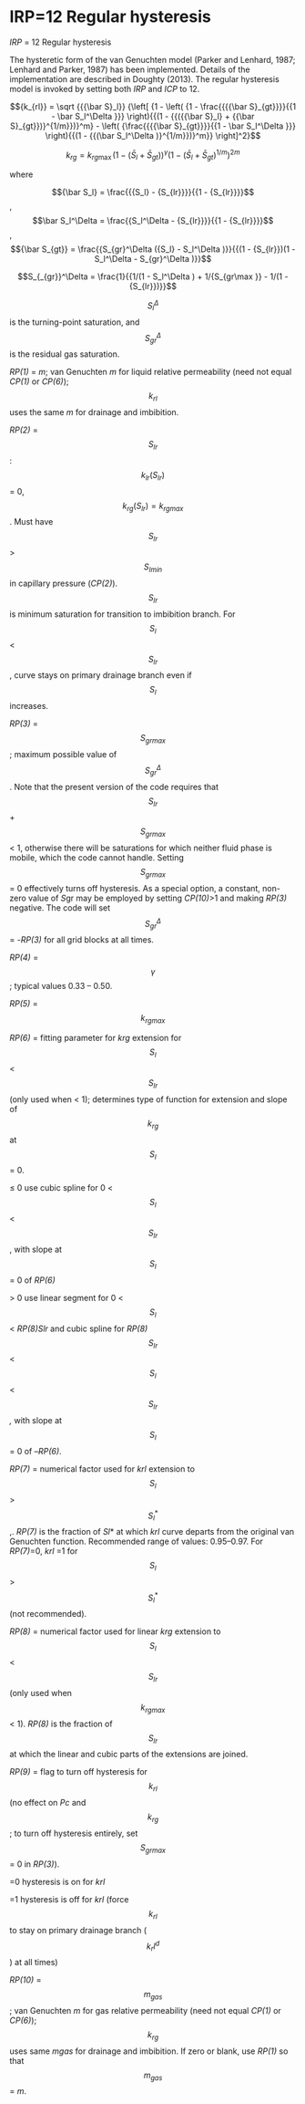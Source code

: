 # IRP=12  Regular hysteresis

_IRP_ = 12         Regular hysteresis

The hysteretic form of the van Genuchten model (Parker and Lenhard, 1987; Lenhard and Parker, 1987) has been implemented. Details of the implementation are described in Doughty (2013). The regular hysteresis model is invoked by setting both _IRP_ and _ICP_ to 12.

$${k_{rl}} = \sqrt {{{\bar S}_l}} {\left[ {1 - \left( {1 - \frac{{{{\bar S}_{gt}}}}{{1 - \bar S_l^\Delta }}} \right){{(1 - {{({{\bar S}_l} + {{\bar S}_{gt}})}^{1/m}})}^m} - \left( {\frac{{{{\bar S}_{gt}}}}{{1 - \bar S_l^\Delta }}} \right){{(1 - {{(\bar S_l^\Delta )}^{1/m}})}^m}} \right]^2}$$

$${k_{rg}} = {k_{rg\max }}{(1 - ({\bar S_l} + {\bar S_{gt}}))^\gamma }{(1 - {({\bar S_l} + {\bar S_{gt}})^{1/m}})^{2m}}$$

where

$${\bar S_l} = \frac{{{S_l} - {S_{lr}}}}{{1 - {S_{lr}}}}$$, $$\bar S_l^\Delta  = \frac{{S_l^\Delta  - {S_{lr}}}}{{1 - {S_{lr}}}}$$, $${\bar S_{gt}} = \frac{{S_{gr}^\Delta ({S_l} - S_l^\Delta )}}{{(1 - {S_{lr}})(1 - S_l^\Delta  - S_{gr}^\Delta )}}$$

$$S_{_{gr}}^\Delta  = \frac{1}{{1/(1 - S_l^\Delta ) + 1/{S_{gr\max }} - 1/(1 - {S_{lr}})}}$$

$$S_l^\Delta$$ is the turning-point saturation, and $$S_{gr}^\Delta$$ is the residual gas saturation.

_RP(1)_ = _m_; van Genuchten _m_ for liquid relative permeability (need not equal _CP(1)_ or _CP(6)_);  $$k_{rl}$$  uses the same _m_ for drainage and imbibition.

&#x20;

_RP(2)_ = $$S_{lr}$$ : $$k_{lr}(S_{lr})$$ = 0, $$k_{rg}(S_{lr}) = k_{rgmax}$$. Must have $$S_{lr}$$ > $$S_{lmin}$$ in capillary pressure (_CP(2)_).  $$S_{lr}$$  is minimum saturation for transition to imbibition branch. For  $$S_{l}$$  <  $$S_{lr}$$ , curve stays on primary drainage branch even if  $$S_{l}$$  increases.

&#x20;

_RP(3)_ = $$S_{grmax}$$; maximum possible value of  $$S_{gr}^\Delta$$ .  Note that the present version of the code requires that  $$S_{lr}$$  + $$S_{grmax}$$ < 1, otherwise there will be saturations for which neither fluid phase is mobile, which the code cannot handle. Setting  $$S_{grmax}$$  = 0 effectively turns off hysteresis. As a special option, a constant, non-zero value of _&#x53;_&#x67;r may be employed by setting _CP(10)_>1 and making _RP(3)_ negative. The code will set  $$S_{gr}^\Delta$$  = -_RP(3)_ for all grid blocks at all times.

&#x20;

_RP(4)_ = $$\gamma$$; typical values 0.33 – 0.50.&#x20;

_RP(5)_ = $$k_{rgmax}$$

_RP(6)_ = fitting parameter for _krg_ extension for  $$S_{l}$$  <  $$S_{lr}$$  (only used when  < 1); determines type of function for extension and slope of  $$k_{rg}$$ at  $$S_{l}$$ = 0.

≤ 0       use cubic spline for 0 <  $$S_{l}$$  < $$S_{lr}$$ , with slope at  $$S_{l}$$ = 0 of _RP(6)_

\> 0       use linear segment for 0 <  $$S_{l}$$  < _RP(8)Slr_ and cubic spline for _RP(8)_  $$S_{lr}$$  <  $$S_{l}$$  <  $$S_{lr}$$ _,_ with slope at  $$S_{l}$$ = 0 of –_RP(6)_.&#x20;

&#x20;

_RP(7)_ = numerical factor used for _krl_ extension to $$S_{l}$$  >  $$S_{l}^*$$ ,. _RP(7)_ is the fraction of _Sl_\* at which _krl_ curve departs from the original van Genuchten function.  Recommended range of values: 0.95–0.97. For _RP(7)_=0, _krl_ =1 for  $$S_{l}$$  >  $$S_{l}^*$$  (not recommended).

&#x20;

_RP(8)_ = numerical factor used for linear _krg_ extension to   $$S_{l}$$  <   $$S_{lr}$$  (only used when  $$k_{rgmax}$$< 1). _RP(8)_ is the fraction of  $$S_{lr}$$  at which the linear and cubic parts of the extensions are joined.

&#x20;

_RP(9)_ = flag to turn off hysteresis for  $$k_{rl}$$  (no effect on _Pc_ and  $$k_{rg}$$ ; to turn off hysteresis entirely, set  $$S_{grmax}$$  = 0 in _RP(3)_).

\=0        hysteresis is on for _krl_

\=1        hysteresis is off for _krl_ (force  $$k_{rl}$$ to stay on primary drainage branch ( $$k_rl^{d}$$) at all times)

&#x20;

_RP(10)_ =  $$m_{gas}$$ ; van Genuchten _m_ for gas relative permeability (need not equal _CP(1)_ or _CP(6)_); $$k_{rg}$$ uses same _mgas_ for drainage and imbibition. If zero or blank, use _RP(1)_ so that $$m_{gas}$$ = _m_.

&#x20;
